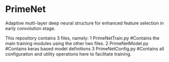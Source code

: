 # PrimeNet
Adaptive multi-layer deep neural structure for enhanced feature selection in early convolution stage.

This repository contains 3 files, namely:
1 PrimeNetTrain.py  #Contains the main training modules using the other two files.
2 PrimeNetModel.py  #Contains keras based model definitions
3 PrimeNetConfig.py #Contains all configuration and utility operations here to facilitate training.



